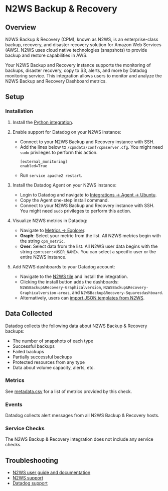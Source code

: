 # N2WS Backup & Recovery

## Overview

N2WS Backup & Recovery (CPM), known as N2WS, is an enterprise-class backup, recovery, and disaster recovery solution for Amazon Web Services (AWS). N2WS uses cloud native technologies (snapshots) to provide backup and restore capabilities in AWS.

Your N2WS Backup and Recovery instance supports the monitoring of backups, disaster recovery, copy to S3, alerts, 
and more by Datadog monitoring service. This integration allows users to monitor and analyze the N2WS Backup and Recovery Dashboard metrics.

## Setup

### Installation

1. Install the [Python integration][1].

2. Enable support for Datadog on your N2WS instance:
    - Connect to your N2WS Backup and Recovery instance with SSH.
    - Add the lines below to `/cpmdata/conf/cpmserver.cfg`. You might need `sudo` privileges to perform this action.
        ```
        [external_monitoring]
        enabled=True
        ```
    - Run `service apache2 restart`.

3. Install the Datadog Agent on your N2WS instance:
    - Login to Datadog and navigate to [Integrations -> Agent -> Ubuntu][9].
    - Copy the Agent one-step install command.
    - Connect to your N2WS Backup and Recovery instance with SSH. You might need `sudo` privileges to perform this action.

4. Visualize N2WS metrics in Datadog:
    - Navigate to [Metrics -> Explorer][2].
    - **Graph**: Select your metric from the list. All N2WS metrics begin with the string `cpm_metric`.
    - **Over**: Select data from the list. All N2WS user data begins with the string `cpm:user:<USER_NAME>`. You can select a specific user or the entire N2WS instance.


5. Add N2WS dashboards to your Datadog account:
    - Navigate to the [N2WS tile][3] and install the integration.
    - Clicking the install button adds the dashboards: `N2WSBackup&Recovery-Graphicalversion`, `N2WSBackup&Recovery-Graphicalversion-areas`, and `N2WSBackup&Recovery-Squaresdashboard`.
    - Alternatively, users can [import JSON templates from N2WS][4].

## Data Collected

Datadog collects the following data about N2WS Backup & Recovery backups:

- The number of snapshots of each type
- Successful backups
- Failed backups
- Partially successful backups
- Protected resources from any type
- Data about volume capacity, alerts, etc.

### Metrics

See [metadata.csv][5] for a list of metrics provided by this check.

### Events

Datadog collects alert messages from all N2WS Backup & Recovery hosts.

### Service Checks

The N2WS Backup & Recovery integration does not include any service checks.

## Troubleshooting

- [N2WS user guide and documentation][6]
- [N2WS support][7]
- [Datadog support][8]


[1]: https://app.datadoghq.com/account/settings#integrations/python
[2]: https://app.datadoghq.com/metric/explorer
[3]: https://app.datadoghq.com/account/settings#integrations/n2ws
[4]: https://support.n2ws.com/portal/en/kb/articles/datadog-templates
[5]: https://github.com/DataDog/integrations-extras/blob/master/n2ws/metadata.csv
[6]: https://n2ws.com/support/documentation
[7]: https://n2ws.com/support 
[8]: https://docs.datadoghq.com/help/
[9]: https://app.datadoghq.com/account/settings#ubuntu
